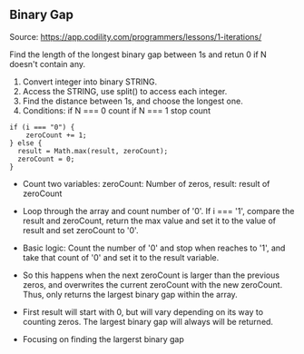 ## Binary Gap

Source: https://app.codility.com/programmers/lessons/1-iterations/

 Find the length of the longest binary gap between 1s and retun 0 if N doesn't contain any.

 1. Convert integer into binary STRING.
 2. Access the STRING, use split() to access each integer.
 3. Find the distance between 1s, and choose the longest one.
 4. Conditions:
     if N === 0 count
     if N === 1 stop count

```
if (i === "0") {
    zeroCount += 1;
} else {
  result = Math.max(result, zeroCount);
  zeroCount = 0;
}
```

* Count two variables:
    zeroCount: Number of zeros,
    result: result of zeroCount

* Loop through the array and count number of '0'.
If i === '1', compare the result and zeroCount, return the max value and set it to the value of result and set zeroCount to '0'.

* Basic logic: Count the number of '0' and stop when reaches to '1',
and take that count of '0' and set it to the result variable.

* So this happens when the next zeroCount is larger than the previous zeros, and overwrites the current zeroCount with the new zeroCount.
Thus, only returns the largest binary gap within the array.

* First result will start with 0, but will vary depending on its way to counting zeros. The largest binary gap will always will be returned.

* Focusing on finding the largerst binary gap
